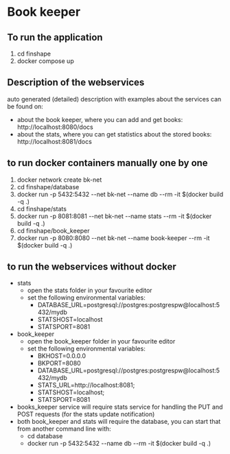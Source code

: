 # Book keeper

## To run the application
1. cd finshape
2. docker compose up

## Description of the webservices

auto generated (detailed) description with examples about the services can be found on:
- about the book keeper, where you can add and get books: http://localhost:8080/docs
- about the stats, where you can get statistics about the stored books: http://localhost:8081/docs

## to run docker containers manually one by one

  1. docker network create bk-net
  2. cd finshape/database
  3. docker run -p 5432:5432 --net bk-net --name db --rm -it $(docker build -q .)
  4. cd finshape/stats
  5. docker run -p 8081:8081 --net bk-net --name stats --rm -it $(docker build -q .)
  6. cd finshape/book_keeper
  7. docker run -p 8080:8080 --net bk-net --name book-keeper --rm -it $(docker build -q .)

## to run the webservices without docker
- stats
  - open the stats folder in your favourite editor
  - set the following environmental variables:
    - DATABASE_URL=postgresql://postgres:postgrespw@localhost:5432/mydb
    - STATSHOST=localhost
    - STATSPORT=8081
- book_keeper
  - open the book_keeper folder in your favourite editor
  - set the following environmental variables:
    - BKHOST=0.0.0.0
    - BKPORT=8080
    - DATABASE_URL=postgresql://postgres:postgrespw@localhost:5432/mydb
    - STATS_URL=http://localhost:8081;
    - STATSHOST=localhost;
    - STATSPORT=8081
- books_keeper service will require stats service for handling the PUT and POST requests (for the stats update notification)
- both book_keeper and stats will require the database, you can start that from another command line with:
  - cd database
  - docker run -p 5432:5432 --name db --rm -it $(docker build -q .)
 
